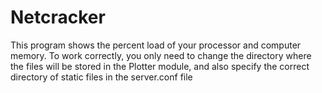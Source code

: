 # Netcracker
This program shows the percent load of your processor and computer memory. To work correctly, you only need to change the directory where the files will be stored in the Plotter module, and also specify the correct directory of static files in the server.conf file
